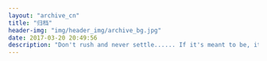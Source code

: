 ```yaml
---
layout: "archive_cn"
title: "归档"
header-img: "img/header_img/archive_bg.jpg"
date: 2017-03-20 20:49:56
description: "Don't rush and never settle...... If it's meant to be, it will be......"
---
```

